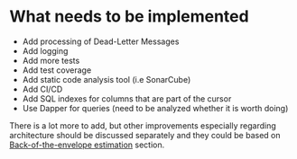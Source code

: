 # What needs to be implemented
- Add processing of Dead-Letter Messages
- Add logging
- Add more tests
- Add test coverage
- Add static code analysis tool (i.e SonarCube)
- Add CI/CD
- Add SQL indexes for columns that are part of the cursor
- Use Dapper for queries (need to be analyzed whether it is worth doing)

There is a lot more to add, but other improvements especially regarding architecture should be discussed separately and they could be based on [Back-of-the-envelope estimation](https://github.com/youngDevelopman/ImageStore/blob/master/docs/back-of-the-envelope-estimation.md) section.
